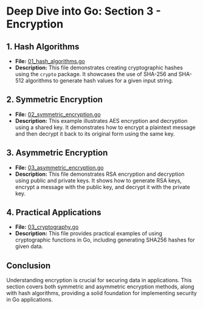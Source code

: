 # **Deep Dive into Go: Section 3 - Encryption**

## **1. Hash Algorithms**
- **File:** [01_hash_algorithms.go](encryption/01_hash_algorithms.go)  
- **Description:** This file demonstrates creating cryptographic hashes using the `crypto` package. It showcases the use of SHA-256 and SHA-512 algorithms to generate hash values for a given input string.

## **2. Symmetric Encryption**
- **File:** [02_symmetric_encryption.go](encryption/02_symmetric_encryption.go)  
- **Description:** This example illustrates AES encryption and decryption using a shared key. It demonstrates how to encrypt a plaintext message and then decrypt it back to its original form using the same key.

## **3. Asymmetric Encryption**
- **File:** [03_asymmetric_encryption.go](encryption/03_asymmetric_encryption.go)  
- **Description:** This file demonstrates RSA encryption and decryption using public and private keys. It shows how to generate RSA keys, encrypt a message with the public key, and decrypt it with the private key.

## **4. Practical Applications**
- **File:** [03_cryptography.go](applications/03_cryptography.go)  
- **Description:** This file provides practical examples of using cryptographic functions in Go, including generating SHA256 hashes for given data.

## **Conclusion**
Understanding encryption is crucial for securing data in applications. This section covers both symmetric and asymmetric encryption methods, along with hash algorithms, providing a solid foundation for implementing security in Go applications.